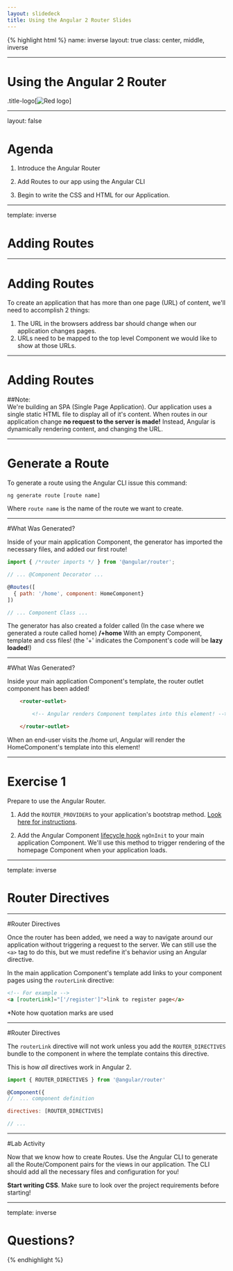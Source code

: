```yaml
---
layout: slidedeck
title: Using the Angular 2 Router Slides
---
```


{% highlight html %}
name: inverse
layout: true
class: center, middle, inverse

---

# Using the Angular 2 Router

.title-logo[![Red logo](/public/img/red-logo-white.svg)]

---

layout: false

# Agenda

1. Introduce the Angular Router

2. Add Routes to our app using the Angular CLI

3. Begin to write the CSS and HTML for our Application.

---

template: inverse

# Adding Routes

---
# Adding Routes

To create an application that has more than one page (URL) of content, we'll need to accomplish 2 things:

1. The URL in the browsers address bar should change when our application changes pages.
2. URLs need to be mapped to the top level Component we would like to show at those URLs.

---

# Adding Routes

##Note:<br/>
We're building an SPA (Single Page Application). Our application uses a single static HTML file to display all of it's content.
When routes in our application change **no request to the server is made!** Instead, Angular is dynamically rendering content,
and changing the URL.<br/>

---
# Generate a Route

To generate a route using the Angular CLI issue this command:

`ng generate route [route name]`<br/>

Where `route name` is the name of the route we want to create.<br/>

---
#What Was Generated?

Inside of your main application Component, the generator has imported the necessary files,
and added our first route!

```js
import { /*router imports */ } from '@angular/router';

// ... @Component Decorator ...

@Routes([
  { path: '/home', component: HomeComponent}
])

// ... Component Class ...
```

The generator has also created a folder called (In the case where we generated a route called home) **/+home**
With an empty Component, template and css files! (the '+' indicates the Component's code will be **lazy loaded**!)

---

#What Was Generated?

Inside your main application Component's template, the router outlet component has been added!
```html
	<router-outlet>

		<!-- Angular renders Component templates into this element! -->

	</router-outlet>
```
When an end-user visits the /home url, Angular will render the HomeComponent's template into this element!

---
# Exercise 1

Prepare to use the Angular Router.

1. Add the `ROUTER_PROVIDERS` to your application's bootstrap method.
[Look here for instructions](https://angular.io/docs/ts/latest/guide/router.html).

2. Add the Angular Component [lifecycle hook](https://angular.io/docs/ts/latest/guide/lifecycle-hooks.html) `ngOnInit` to your main application Component. 
We'll use this method to trigger rendering of the homepage Component when your application loads.

---

template: inverse

# Router Directives

---
#Router Directives

Once the router has been added, we need a way to navigate around our application without triggering a request to the server.
We can still use the `<a>` tag to do this, but we must redefine it's behavior using an Angular directive. <br/>

In the main application Component's template add links to your component pages
using the `routerLink` directive:
```html
<!-- For example -->
<a [routerLink]="['/register']">link to register page</a>

```
*Note how quotation marks are used

---
#Router Directives

The `routerLink` directive will not work unless you add the `ROUTER_DIRECTIVES` bundle
to the component in where the template contains this directive.

This is how *all* directives work in Angular 2.

```js
import { ROUTER_DIRECTIVES } from '@angular/router'

@Component({
//  ... component definition

directives: [ROUTER_DIRECTIVES]

// ...

```
---
#Lab Activity

Now that we know how to create Routes. Use the Angular CLI to generate all the Route/Component pairs for the
views in our application. The CLI should add all the necessary files and configuration for you!

**Start writing CSS**. Make sure to look over the project requirements before starting!

---

template: inverse

# Questions?

{% endhighlight %}
